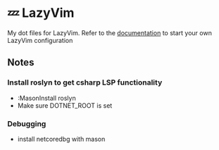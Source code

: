 # 💤 LazyVim

My dot files for LazyVim.
Refer to the [documentation](https://lazyvim.github.io/installation) to start your own LazyVim configuration

## Notes
### Install roslyn to get csharp LSP functionality
- :MasonInstall roslyn
- Make sure DOTNET_ROOT is set

### Debugging
- install netcoredbg with mason
